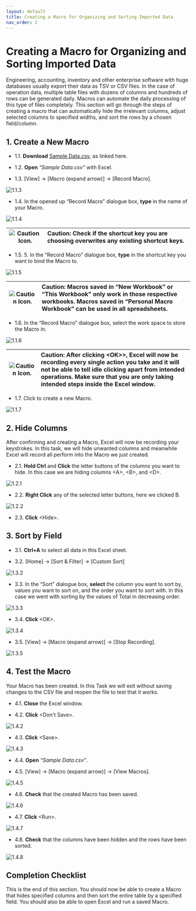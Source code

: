 ```yaml
---
layout: default
title: Creating a Macro for Organizing and Sorting Imported Data
nav_order: 2
---
```


# Creating a Macro for Organizing and Sorting Imported Data

Engineering, accounting, inventory and other enterprise software with huge databases usually export their data as TSV or CSV files. In the case of operation data, multiple table files with dozens of columns and hundreds of rows can be generated daily. Macros can automate the daily processing of this type of files completely. This section will go through the steps of creating a macro that can automatically hide the irrelevant columns, adjust selected columns to specified widths, and sort the rows by a chosen field/column.

## 1. Create a New Macro

* 1.1\. **Download** [Sample Data.csv](sampleData/Sample_Data.csv), as linked here.

* 1.2\. **Open** *"Sample Data.csv"* with Excel.

* 1.3\. [View] -> [Macro (expand arrow)] -> [Record Macro].

![1.1.3](images/1.1.3.png)

* 1.4\. In the opened up “Record Macro” dialogue box, **type** in the name of your Macro.

![1.1.4](images/1.1.4.png)

|![Caution Icon.](images/caution.png) |**Caution**: Check if the shortcut key you are choosing overwrites any existing shortcut keys.|
|-----|:------|

* 1.5\. 5.	In the “Record Macro” dialogue box, **type** in the shortcut key you want to bind the Macro to.

![1.1.5](images/1.1.5.png)

|![Caution Icon.](images/caution.png) |**Caution**: Macros saved in “New Workbook” or “This Workbook” only work in those respective workbooks. Macros saved in “Personal Macro Workbook” can be used in all spreadsheets.|
|-----|:------|

* 1.6\. In the “Record Macro” dialogue box, select the work space to store the Macro in.

![1.1.6](images/1.1.6.png)

|![Caution Icon.](images/caution.png) |**Caution**: After clicking &lt;OK&gt;>, Excel will now be recording every single action you take and it will not be able to tell idle clicking apart from intended operations. Make sure that you are only taking intended steps inside the Excel window.|
|-----|:------|

* 1.7\. Click <OK> to create a new Macro.
  
![1.1.7](images/1.1.7.png)

## 2. Hide Columns

After confirming and creating a Macro, Excel will now be recording your keystrokes. In this task, we will hide unwanted columns and meanwhile Excel will record all perform into the Macro we just created.

* 2.1\. **Hold Ctrl** and **Click** the letter buttons of the columns you want to hide. In this case we are hiding columns &lt;A&gt;, &lt;B&gt;, and &lt;D&gt;.

![1.2.1](images/1.2.1.png)

* 2.2\. **Right Click** any of the selected letter buttons, here we clicked B.

![1.2.2](images/1.2.2.png)

* 2.3\. **Click** &lt;Hide&gt;.

## 3. Sort by Field

* 3.1\. **Ctrl+A** to select all data in this Excel sheet.

* 3.2\. [Home] -> [Sort & Filter] -> [Custom Sort]

![1.3.2](images/1.3.2.png)

* 3.3\. In the “Sort” dialogue box, **select** the column you want to sort by, values you want to sort on, and the order you want to sort with. In this case we went with sorting by the values of Total in decreasing order.

![1.3.3](images/1.3.3.png)

* 3.4\. **Click** &lt;OK&gt;.

![1.3.4](images/1.3.4.png)

* 3.5\. [View] -> [Macro (expand arrow)] -> [Stop Recording].

![1.3.5](images/1.3.5.png)

## 4. Test the Macro

Your Macro has been created. In this Task we will exit without saving changes to the CSV file and reopen the file to test that it works.

* 4.1\. **Close** the Excel window.

* 4.2\. **Click** &lt;Don't Save&gt;.

![1.4.2](images/1.4.2.png)

* 4.3\. **Click** &lt;Save&gt;.

![1.4.3](images/1.4.3.png)

* 4.4\. **Open** *“Sample Data.csv”*.

* 4.5\. [View] -> [Macro (expand arrow)] -> [View Macros].

![1.4.5](images/1.4.5.png)

* 4.6\. **Check** that the created Macro has been saved.

![1.4.6](images/1.4.6.png)

* 4.7\. **Click** &lt;Run&gt;.

![1.4.7](images/1.4.7.png)

* 4.8\. **Check** that the columns have been hidden and the rows have been sorted.

![1.4.8](images/1.4.8.png)


## Completion Checklist

This is the end of this section. You should now be able to create a Macro that hides specified columns and then sort the entire table by a specified field. You should also be able to open Excel and run a saved Macro. 







